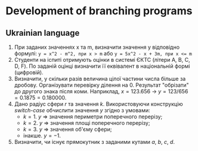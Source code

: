 # Development of branching programs

## Ukrainian language

1. При заданих значеннях х та m, визначити значення у відповідно формулі:
```y = x^2 - m^2, при x > m``` або ```y = 5x^2 - x + 3m, при x <= m```
2. Студенти на іспиті отримують оцінки в системі ЄКТС (літери A, B, C, D, F). По заданій оцінці визначити її еквівалент 
в національній формі (цифровій).
3. Визначити, у скільки разів величина цілої частини числа більше за дробову. Організувати перевірку ділення на 0. 
Результат "обрізати" до другого знака після коми. Наприклад, $x = 123.656$  ->  $y = 123 / 656 = 0.1875 = 0.180000$.
4. Дано радіус сфери *r* та значення *k*. Використовуючи конструкцію *switch-case* обчислити значення *у* згідно з умовами:
    - $k = 1$.  *у* => значення периметри поперечного перерізу;
    - $k = 2$.  *у* => значення площі поперечного перерізу;
    - $k = 3$.  *у* => значення об'єму сфери;
    - інакше. $y = -1$.
5. Визначити, чи існує прямокутник з заданими кутами *a*, *b*, *c*, *d*.